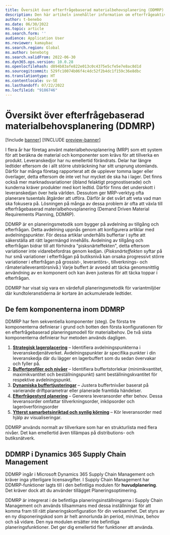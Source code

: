 ```yaml
---
title: Översikt över efterfrågebaserad materialbehovsplanering (DDMRP)
description: Den här artikeln innehåller information om efterfrågeaktiverad materialbehovsplanering (DDMRP), en planeringsmetodik som baseras på avdelning av tillgång och efterfrågan.
author: t-benebo
ms.date: 06/30/2022
ms.topic: article
ms.search.form: ''
audience: Application User
ms.reviewer: kamaybac
ms.search.region: Global
ms.author: benebotg
ms.search.validFrom: 2022-06-30
ms.dyn365.ops.version: 10.0.28
ms.openlocfilehash: d894b83afe822e013c0c4375e5cfe5e7e8ac8d1d
ms.sourcegitcommit: 529fc10074b06f4c4dc52f2b4dc1f159c36e8dbc
ms.translationtype: HT
ms.contentlocale: sv-SE
ms.lasthandoff: 07/22/2022
ms.locfileid: "9186746"
---
```

# <a name="demand-driven-material-requirements-planning-ddmrp-overview"></a>Översikt över efterfrågebaserad materialbehovsplanering (DDMRP)

[!include [banner](../../includes/banner.md)]
[!INCLUDE [preview-banner](../../includes/preview-banner.md)]

I flera år har företag använt materialbehovsplanering (MRP) som ett system för att beräkna de material och komponenter som krävs för att tillverka en produkt. Leveranskedjor har nu emellertid förändrats. Delar har längre ledtider eftersom de i allt större utsträckning har sitt ursprung utomlands. Därför har många företag rapporterat att de upplever tomma lager eller överlager, detta eftersom de inte vet hur mycket de ska ha i lager. Det finns också mer marknadsvariationer (ibland felaktigt prognostiserade) och kunderna kräver produkter med kort ledtid. Därför finns det underskott i leveranskedjan över hela världen. Dessutom ger MRP-verktyg ofta planerare tusentals åtgärder att utföra. Därför är det svårt att veta vad man ska fokusera på. Lösningen på många av dessa problem är ofta att växla till efterfrågebaserad materialbehovsplanering (Demand Driven Material Requirements Planning, DDMRP).

DDMRP är en planeringsmetodik som bygger på avdelning av tillgång och efterfrågan. Detta avdelning uppnås genom att konfigurera artiklar med avdelningspunkter. För dessa artiklar underhålls buffertar i syfte att säkerställa att rätt lagermängd innehålls. Avdelning av tillgång och efterfrågan bidrar till att förhindra "pisksnärteffekten", detta eftersom variationer inte vidarebefordras genom kedjan. (*Pisksnärteffekten* syftar på hur små variationer i efterfrågan på butiksnivå kan orsaka progressivt större variationer i efterfrågan på grossist-, leverantörs-, tillverknings- och råmaterialleverantörsnivå.) Varje buffert är avsedd att täcka genomsnittlig användning av en komponent och kan även justeras för att täcka toppar i efterfrågan.

DDMRP har visat sig vara en värdefull planeringsmetodik för variantmiljöer där kundtoleranstiderna är kortare än ackumulerade ledtider.

## <a name="the-five-components-of-ddmrp"></a>De fem komponenterna inom DDMRP

DDMRP har fem sekventiella komponenter (steg). De första tre komponenterna definierar i grund och botten den första konfigurationen för en efterfrågebaserad planeringsmodell för materialbehov. De två sista komponenterna definierar hur metoden används dagligen.

1. **[Strategisk lagerplacering](ddmrp-inventory-positioning.md)** – Identifiera avdelningspunkterna i leveranskedjenätverket. Avdelningspunkter är specifika punkter i din leveranskedja där du lägger en lagerbuffert som du sedan övervakar och fyller på.
2. **[Buffertprofiler och nivåer](ddmrp-buffer-profile-and-levels.md)** – Identifiera buffertstorlekar (minimikvantitet, maximikvantitet och beställningspunkt) samt beställningskvantitet för respektive avdelningspunkt.
3. **[Dynamiska buffertjusteringar](ddmrp-buffer-profile-and-levels.md#dynamic-adjustments)** – Justera buffertnivåer baserat på varierande driftparametrar eller planerade framtida händelser.
4. **[Efterfrågestyrd planering](ddmrp-planning.md)** – Generera leveransorder efter behov. Dessa leveransorder omfattar tillverkningsorder, inköpsorder och lageröverföringsorder
5. **[Ytterst samarbetsinriktad och synlig körning](ddmrp-visual-and-collaborative-execution.md)** – Kör leveransorder med hjälp av visualiseringar.

DDMRP används normalt av tillverkare som har en strukturlista med flera nivåer. Det kan emellertid även tillämpas på distributions- och butiksnätverk.

## <a name="ddmrp-in-dynamics-365-supply-chain-management"></a>DDMRP i Dynamics 365 Supply Chain Management

DDMRP ingår i Microsoft Dynamics 365 Supply Chain Management och kräver inga ytterligare licensavgifter. I Supply Chain Management har DDMRP-funktioner lagts till i den befintliga modulen för **huvudplanering**. Det kräver dock att du använder tillägget Planeringsoptimering. 

DDMRP är integrerat i de befintliga planeringsinställningarna i Supply Chain Management och används tillsammans med dessa inställningar för att komma fram till rätt planeringskonfiguration för din verksamhet. Det styrs av en ny disponeringskod som är helt annorlunda än period, min/max, behov och så vidare. Den nya modulen ersätter inte befintliga planeringsfunktioner. Det ger dig emellertid fler funktioner att använda.
